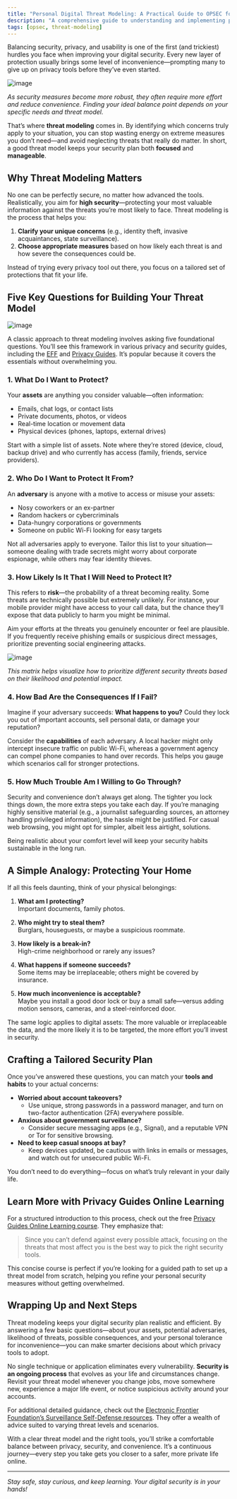 ```yaml
---
title: "Personal Digital Threat Modeling: A Practical Guide to OPSEC for Everyone"
description: "A comprehensive guide to understanding and implementing personal digital threat modeling and operational security (OPSEC). Learn how to identify your digital assets, assess potential threats, and develop practical strategies to protect yourself."
tags: [opsec, threat-modeling]
---
```


Balancing security, privacy, and usability is one of the first (and trickiest) hurdles you face when improving your digital security. Every new layer of protection usually brings some level of inconvenience—prompting many to give up on privacy tools before they’ve even started.

![image](https://github.com/user-attachments/assets/8671eb75-e989-4c56-9167-047cc043b724)

*As security measures become more robust, they often require more effort and reduce convenience. Finding your ideal balance point depends on your specific needs and threat model.*



That’s where **threat modeling** comes in. By identifying which concerns truly apply to your situation, you can stop wasting energy on extreme measures you don’t need—and avoid neglecting threats that really do matter. In short, a good threat model keeps your security plan both **focused** and **manageable**.


## Why Threat Modeling Matters

No one can be perfectly secure, no matter how advanced the tools. Realistically, you aim for **high security**—protecting your most valuable information against the threats you’re most likely to face. Threat modeling is the process that helps you:

1. **Clarify your unique concerns** (e.g., identity theft, invasive acquaintances, state surveillance).  
2. **Choose appropriate measures** based on how likely each threat is and how severe the consequences could be.  

Instead of trying every privacy tool out there, you focus on a tailored set of protections that fit your life.


## Five Key Questions for Building Your Threat Model

![image](https://github.com/user-attachments/assets/6391f5c1-e375-4ddc-8ef7-7a81dc361828)


A classic approach to threat modeling involves asking five foundational questions. You’ll see this framework in various privacy and security guides, including the [EFF](https://ssd.eff.org) and [Privacy Guides](https://www.privacyguides.org). It’s popular because it covers the essentials without overwhelming you.

### 1. What Do I Want to Protect?

Your **assets** are anything you consider valuable—often information:

- Emails, chat logs, or contact lists  
- Private documents, photos, or videos  
- Real-time location or movement data  
- Physical devices (phones, laptops, external drives)  

Start with a simple list of assets. Note where they’re stored (device, cloud, backup drive) and who currently has access (family, friends, service providers).

### 2. Who Do I Want to Protect It From?

An **adversary** is anyone with a motive to access or misuse your assets:

- Nosy coworkers or an ex-partner  
- Random hackers or cybercriminals  
- Data-hungry corporations or governments  
- Someone on public Wi-Fi looking for easy targets  

Not all adversaries apply to everyone. Tailor this list to your situation—someone dealing with trade secrets might worry about corporate espionage, while others may fear identity thieves.

### 3. How Likely Is It That I Will Need to Protect It?

This refers to **risk**—the probability of a threat becoming reality. Some threats are technically possible but extremely unlikely. For instance, your mobile provider might have access to your call data, but the chance they’ll expose that data publicly to harm you might be minimal.

Aim your efforts at the threats you genuinely encounter or feel are plausible. If you frequently receive phishing emails or suspicious direct messages, prioritize preventing social engineering attacks.


![image](https://github.com/user-attachments/assets/06a3f8d7-e8c3-46a7-9a8e-6a83f23dbe72)

*This matrix helps visualize how to prioritize different security threats based on their likelihood and potential impact.*


### 4. How Bad Are the Consequences If I Fail?

Imagine if your adversary succeeds: **What happens to you?** Could they lock you out of important accounts, sell personal data, or damage your reputation?

Consider the **capabilities** of each adversary. A local hacker might only intercept insecure traffic on public Wi-Fi, whereas a government agency can compel phone companies to hand over records. This helps you gauge which scenarios call for stronger protections.

### 5. How Much Trouble Am I Willing to Go Through?

Security and convenience don’t always get along. The tighter you lock things down, the more extra steps you take each day. If you’re managing highly sensitive material (e.g., a journalist safeguarding sources, an attorney handling privileged information), the hassle might be justified. For casual web browsing, you might opt for simpler, albeit less airtight, solutions.

Being realistic about your comfort level will keep your security habits sustainable in the long run.



## A Simple Analogy: Protecting Your Home

If all this feels daunting, think of your physical belongings:

1. **What am I protecting?**  
   Important documents, family photos.

2. **Who might try to steal them?**  
   Burglars, houseguests, or maybe a suspicious roommate.

3. **How likely is a break-in?**  
   High-crime neighborhood or rarely any issues?

4. **What happens if someone succeeds?**  
   Some items may be irreplaceable; others might be covered by insurance.

5. **How much inconvenience is acceptable?**  
   Maybe you install a good door lock or buy a small safe—versus adding motion sensors, cameras, and a steel-reinforced door.

The same logic applies to digital assets: The more valuable or irreplaceable the data, and the more likely it is to be targeted, the more effort you’ll invest in security.


## Crafting a Tailored Security Plan

Once you’ve answered these questions, you can match your **tools and habits** to your actual concerns:

- **Worried about account takeovers?**  
  - Use unique, strong passwords in a password manager, and turn on two-factor authentication (2FA) everywhere possible.
- **Anxious about government surveillance?**  
  - Consider secure messaging apps (e.g., Signal), and a reputable VPN or Tor for sensitive browsing.
- **Need to keep casual snoops at bay?**  
  - Keep devices updated, be cautious with links in emails or messages, and watch out for unsecured public Wi-Fi.

You don’t need to do everything—focus on what’s truly relevant in your daily life.


## Learn More with Privacy Guides Online Learning

For a structured introduction to this process, check out the free [Privacy Guides Online Learning course](https://learn.privacyguides.org). They emphasize that:

> Since you can’t defend against every possible attack, focusing on the threats that most affect you is the best way to pick the right security tools.

This concise course is perfect if you’re looking for a guided path to set up a threat model from scratch, helping you refine your personal security measures without getting overwhelmed.



## Wrapping Up and Next Steps

Threat modeling keeps your digital security plan realistic and efficient. By answering a few basic questions—about your assets, potential adversaries, likelihood of threats, possible consequences, and your personal tolerance for inconvenience—you can make smarter decisions about which privacy tools to adopt.

No single technique or application eliminates every vulnerability. **Security is an ongoing process** that evolves as your life and circumstances change. Revisit your threat model whenever you change jobs, move somewhere new, experience a major life event, or notice suspicious activity around your accounts.

For additional detailed guidance, check out the [Electronic Frontier Foundation’s Surveillance Self-Defense resources](https://ssd.eff.org). They offer a wealth of advice suited to varying threat levels and scenarios.

With a clear threat model and the right tools, you’ll strike a comfortable balance between privacy, security, and convenience. It’s a continuous journey—every step you take gets you closer to a safer, more private life online.

---

*Stay safe, stay curious, and keep learning. Your digital security is in your hands!*
